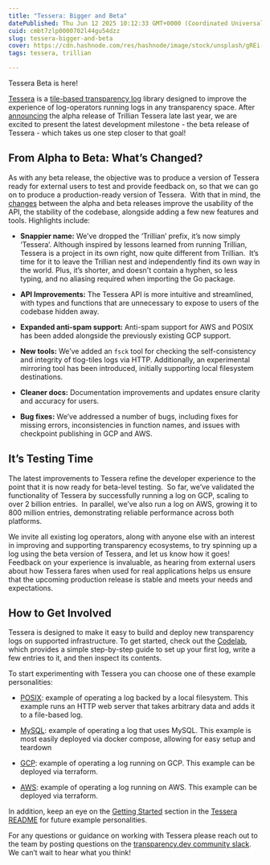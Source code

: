 ```yaml
---
title: "Tessera: Bigger and Beta"
datePublished: Thu Jun 12 2025 10:12:33 GMT+0000 (Coordinated Universal Time)
cuid: cmbt7zlp0000702l44gu54dzz
slug: tessera-bigger-and-beta
cover: https://cdn.hashnode.com/res/hashnode/image/stock/unsplash/gREi-9tI5Mg/upload/de9cd6639bc0bff4e90f1956faa2beee.jpeg
tags: tessera, trillian

---
```


Tessera Beta is here!

[Tessera](https://github.com/transparency-dev/tessera) is a [tile-based transparency log](https://transparency.dev/articles/tile-based-logs/) library designed to improve the experience of log-operators running logs in any transparency space. After [announcing](https://blog.transparency.dev/announcing-the-alpha-release-of-trillian-tessera) the alpha release of Trillian Tessera late last year, we are excited to present the latest development milestone - the beta release of Tessera - which takes us one step closer to that goal!

## **From Alpha to Beta: What’s Changed?**

As with any beta release, the objective was to produce a version of Tessera ready for external users to test and provide feedback on, so that we can go on to produce a production-ready version of Tessera.  With that in mind, the [changes](https://github.com/transparency-dev/tessera/releases) between the alpha and beta releases improve the usability of the API, the stability of the codebase, alongside adding a few new features and tools. Highlights include:

* **Snappier name:** We’ve dropped the ‘Trillian’ prefix, it’s now simply ‘Tessera’. Although inspired by lessons learned from running Trillian, Tessera is a project in its own right, now quite different from Trillian.  It’s time for it to leave the Trillian nest and independently find its own way in the world. Plus, it’s shorter, and doesn't contain a hyphen, so less typing, and no aliasing required when importing the Go package.
    
* **API Improvements:** The Tessera API is more intuitive and streamlined, with types and functions that are unnecessary to expose to users of the codebase hidden away.
    
* **Expanded anti-spam support:** Anti-spam support for AWS and POSIX has been added alongside the previously existing GCP support.
    
* **New tools:** We’ve added an `fsck` tool for checking the self-consistency and integrity of tlog-tiles logs via HTTP. Additionally, an experimental mirroring tool has been introduced, initially supporting local filesystem destinations.
    
* **Cleaner docs:** Documentation improvements and updates ensure clarity and accuracy for users.
    
* **Bug fixes:** We’ve addressed a number of bugs, including fixes for missing errors, inconsistencies in function names, and issues with checkpoint publishing in GCP and AWS.
    

## **It’s Testing Time**

The latest improvements to Tessera refine the developer experience to the point that it is now ready for beta-level testing.  So far, we’ve validated the functionality of Tessera by successfully running a log on GCP, scaling to over 2 billion entries.  In parallel, we’ve also run a log on AWS, growing it to 800 million entries, demonstrating reliable performance across both platforms.

We invite all existing log operators, along with anyone else with an interest in improving and supporting transparency ecosystems, to try spinning up a log using the beta version of Tessera, and let us know how it goes!  Feedback on your experience is invaluable, as hearing from external users about how Tessera fares when used for real applications helps us ensure that the upcoming production release is stable and meets your needs and expectations.

## **How to Get Involved**

Tessera is designed to make it easy to build and deploy new transparency logs on supported infrastructure. To get started, check out the [Codelab](https://github.com/transparency-dev/tessera/tree/main/cmd/conformance#codelab), which provides a simple step-by-step guide to set up your first log, write a few entries to it, and then inspect its contents.

To start experimenting with Tessera you can choose one of these example personalities:

* [POSIX](https://github.com/transparency-dev/tessera/tree/main/cmd/conformance/posix#bring-up-a-log): example of operating a log backed by a local filesystem. This example runs an HTTP web server that takes arbitrary data and adds it to a file-based log.
    
* [MySQL](https://github.com/transparency-dev/tessera/tree/main/cmd/conformance/mysql#bring-up-a-log): example of operating a log that uses MySQL. This example is most easily deployed via docker compose, allowing for easy setup and teardown
    
* [GCP](https://github.com/transparency-dev/tessera/tree/main/deployment/live/gcp/conformance#manual-deployment): example of operating a log running on GCP. This example can be deployed via terraform.
    
* [AWS](https://github.com/transparency-dev/tessera/tree/main/deployment/live/aws/codelab): example of operating a log running on AWS. This example can be deployed via terraform.
    

In addition, keep an eye on the [Getting Started](https://github.com/transparency-dev/tessera/tree/main?tab=readme-ov-file#getting-started) section in the [Tessera README](https://github.com/transparency-dev/tessera/tree/main?tab=readme-ov-file#tessera) for future example personalities.

For any questions or guidance on working with Tessera please reach out to the team by posting questions on the [transparency.dev community slack](https://transparency-dev.slack.com/). We can’t wait to hear what you think!